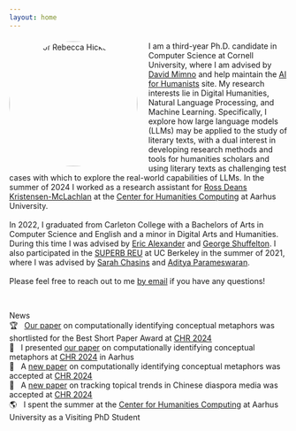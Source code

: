 ```yaml
---
layout: home
---
```

<link rel="stylesheet" href="/assets/css/main.css">
<div>
<img src="assets/images/Hicke.png" alt="Photo of Rebecca Hicke" width="232" height="226" style="margin-right:20px;float:left;border-radius:50%;"><p style="margin-top:20px;">I am a third-year Ph.D. candidate in Computer Science at Cornell University, where I am advised by <a class="page-link" href="https://mimno.infosci.cornell.edu">David Mimno</a> and help maintain the <a class="page-link" href="https://aiforhumanists.com">AI for Humanists</a> site. My research interests lie in Digital Humanities, Natural Language Processing, and Machine Learning. Specifically, I explore how large language models (LLMs) may be applied to the study of literary texts, with a dual interest in developing research methods and tools for humanities scholars and using literary texts as challenging test cases with which to explore the real-world capabilities of LLMs. In the summer of 2024 I worked as a research assistant for <a href="https://www.au.dk/en/rdkm@cc.au.dk">Ross Deans Kristensen-McLachlan</a> at the <a href="https://chc.au.dk">Center for Humanities Computing</a> at Aarhus University.<br><br>
In 2022, I graduated from Carleton College with a Bachelors of Arts in Computer Science and English and a minor in Digital Arts and Humanities. During this time I was advised by <a class="page-link" href="https://cs.carleton.edu/faculty/ealexander/">Eric Alexander</a> and <a class="page-link" href="https://www.carleton.edu/directory/gshuffel/">George Shuffelton</a>. I also participated in the <a class="page-link" href="https://eecs.berkeley.edu/resources/undergrads/research/superb">SUPERB REU</a> at UC Berkeley in the summer of 2021, where I was advised by <a class="page-link" href="https://schasins.com">Sarah Chasins</a> and <a class="page-link" href="https://people.eecs.berkeley.edu/~adityagp/">Aditya Parameswaran</a>.<br><br>
Please feel free to reach out to me <a href="mailto:rmh327@cornell.edu">by email</a> if you have any questions!</p><br>
<p><div class="project-heading">News</div>
<div class="small-spacer"></div>
<div>🏆&nbsp;&nbsp;&nbsp;<a href="https://ceur-ws.org/Vol-3834/paper60.pdf">Our paper</a> on computationally identifying conceptual metaphors was shortlisted for the Best Short Paper Award at <a href="http://2024.computational-humanities-research.org">CHR 2024</a></div>
<div class="small-spacer"></div>
<div>📣&nbsp;&nbsp;&nbsp;I presented <a href="https://ceur-ws.org/Vol-3834/paper60.pdf">our paper</a> on computationally identifying conceptual metaphors at <a href="http://2024.computational-humanities-research.org">CHR 2024</a> in Aarhus</div>
<div class="small-spacer"></div>
<div>📝&nbsp;&nbsp;&nbsp;A <a href="https://ceur-ws.org/Vol-3834/paper60.pdf">new paper</a> on computationally identifying conceptual metaphors was accepted at <a href="http://2024.computational-humanities-research.org">CHR 2024</a></div>
<div class="small-spacer"></div>
<div>📝&nbsp;&nbsp;&nbsp;A <a href="https://ceur-ws.org/Vol-3834/paper49.pdf">new paper</a> on tracking topical trends in Chinese diaspora media was accepted at <a href="http://2024.computational-humanities-research.org">CHR 2024</a></div>
<div class="small-spacer"></div>
<div>🌎&nbsp;&nbsp;&nbsp;I spent the summer at the <a href="https://chc.au.dk">Center for Humanities Computing</a> at Aarhus University as a Visiting PhD Student</div>
</p>
</div>